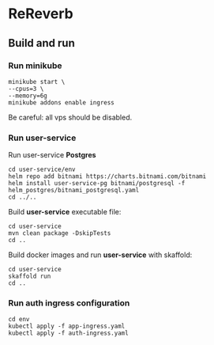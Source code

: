 # ReReverb
## Build and run
### Run minikube 
```shell
minikube start \
--cpus=3 \
--memory=6g
minikube addons enable ingress
```
Be careful: all vps should be disabled.

### Run user-service
Run user-service **Postgres**
```shell
cd user-service/env
helm repo add bitnami https://charts.bitnami.com/bitnami
helm install user-service-pg bitnami/postgresql -f helm_postgres/bitnami_postgresql.yaml 
cd ../..
```

Build **user-service** executable file:
```shell
cd user-service
mvn clean package -DskipTests
cd ..
```  
  
Build docker images and run **user-service** with skaffold:
```shell
cd user-service
skaffold run
cd ..
```

### Run auth ingress configuration
```shell
cd env
kubectl apply -f app-ingress.yaml
kubectl apply -f auth-ingress.yaml
```
